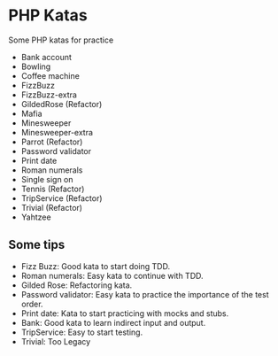 # PHP Katas

Some PHP katas for practice 

- Bank account
- Bowling
- Coffee machine
- FizzBuzz
- FizzBuzz-extra
- GildedRose (Refactor)
- Mafia
- Minesweeper
- Minesweeper-extra
- Parrot (Refactor)
- Password validator
- Print date
- Roman numerals
- Single sign on
- Tennis (Refactor)
- TripService (Refactor)
- Trivial (Refactor)
- Yahtzee

## Some tips
- Fizz Buzz: Good kata to start doing TDD.
- Roman numerals: Easy kata to continue with TDD.
- Gilded Rose: Refactoring kata.
- Password validator: Easy kata to practice the importance of the test order.
- Print date: Kata to start practicing with mocks and stubs.
- Bank: Good kata to learn indirect input and output.
- TripService: Easy to start testing.
- Trivial: Too Legacy





